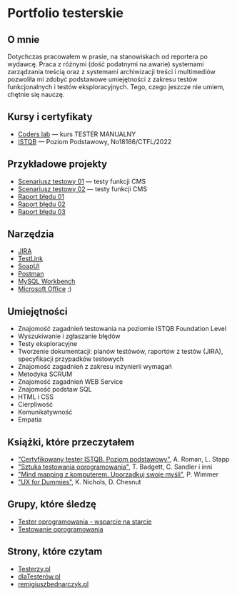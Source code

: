 # Portfolio testerskie
## O mnie
Dotychczas pracowałem w prasie, na stanowiskach od reportera po wydawcę. Praca z różnymi (dość podatnymi na awarie) systemami zarządzania treścią oraz z systemami archiwizacji treści i multimediów pozwoliła mi zdobyć podstawowe umiejętności z zakresu testów funkcjonalnych i testów eksploracyjnych. Tego, czego jeszcze nie umiem, chętnie się nauczę.
## Kursy i certyfikaty
- [Coders lab](https://drive.google.com/file/d/1LGoccr0cR2I3vdrYvXsLvL5p_XKNrmnE/view?usp=sharing) — kurs TESTER MANUALNY 
- [ISTQB](https://drive.google.com/file/d/1nYt1jzC_lXlh8EoCC2MbPqG64i5-nQqZ/view?usp=sharing) — Poziom Podstawowy, No18166/CTFL/2022
## Przykładowe projekty
- [Scenariusz testowy 01](https://github.com/albinmb/portfolio/blob/main/SCENARIUSZTESTOWY.pdf) — testy funkcji CMS
- [Scenariusz testowy 02](https://github.com/albinmb/portfolio/blob/main/SCENARIUSZTESTOWY2.pdf) — testy funkcji CMS
- [Raport błędu 01](https://github.com/albinmb/portfolio/blob/main/RAPORTBLEDU.pdf)
- [Raport błędu 02](https://github.com/albinmb/portfolio/blob/main/RAPORTBLEDU02.pdf)
- [Raport błędu 03](https://github.com/albinmb/portfolio/blob/main/RAPORTBLEDU03.pdf)
## Narzędzia
- [JIRA](https://www.atlassian.com/software/jira)
- [TestLink](https://testlink.org/)
- [SoapUI](https://www.soapui.org/)
- [Postman](https://www.postman.com/)
- [MySQL Workbench](https://www.mysql.com/products/workbench/)
- [Microsoft Office](https://www.office.com/) ;)
## Umiejętności
- Znajomość zagadnień testowania na poziomie ISTQB Foundation Level
- Wyszukiwanie i zgłaszanie błędów
- Testy eksploracyjne
- Tworzenie dokumentacji: planów testówów, raportów z testów (JIRA), specyfikacji przypadków testowych
- Znajomość zagadnień z zakresu inżynierii wymagań
- Metodyka SCRUM
- Znajomość zagadnień WEB Service
- Znajomość podstaw SQL
- HTML i CSS
- Cierpliwość
- Komunikatywność
- Empatia
## Książki, które przeczytałem
- ["Certyfikowany tester ISTQB. Poziom podstawowy"](https://lubimyczytac.pl/ksiazka/4943677/certyfikowany-tester-istqb-poziom-podstawowy), A. Roman, L. Stapp
- ["Sztuka testowania oprogramowania"](https://lubimyczytac.pl/ksiazka/170674/sztuka-testowania-oprogramowania), T. Badgett, C. Sandler i inni
- ["Mind mapping z komputerem. Uporządkuj swoje myśli"](https://lubimyczytac.pl/ksiazka/4876458/mind-mapping-z-komputerem-uporzadkuj-swoje-mysli), P. Wimmer
- ["UX for Dummies"](https://www.goodreads.com/book/show/20308857-ux-for-dummies), K. Nichols, D. Chesnut
## Grupy, które śledzę
- [Tester oprogramowania - wsparcie na starcie](https://www.facebook.com/groups/417833158717454/)
- [Testowanie oprogramowania](https://www.facebook.com/groups/141683635854223/)
## Strony, które czytam
- [Testerzy.pl](https://testerzy.pl/)
- [dlaTesterów.pl](https://www.facebook.com/dlaTesterowPL)
- [remigiuszbednarczyk.pl](https://remigiuszbednarczyk.pl/)
